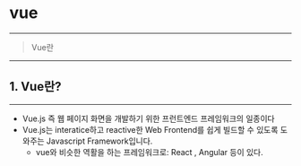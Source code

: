 # vue

------------
>  Vue란



------------
## 1. Vue란?
------------
  * Vue.js 즉 웹 페이지 화면을 개발하기 위한 프런트엔드 프레임워크의 일종이다
  * Vue.js는 interatice하고 reactive한 Web Frontend를 쉽게 빌드할 수 있도록 도와주는 Javascript Framework입니다.
    * vue와 비슷한 역활을 하는 프레임워크로: React , Angular 등이 있다.
  
